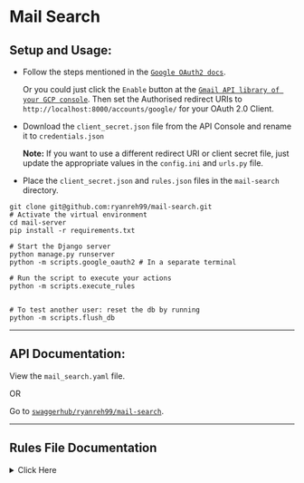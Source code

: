 # Mail Search

## Setup and Usage:

* Follow the steps mentioned in the [`Google OAuth2 docs`](https://developers.google.com/identity/protocols/oauth2/web-server#creatingcred).
  
  Or you could just click the `Enable` button at the [`Gmail API library of your GCP console`](https://console.cloud.google.com/apis/library/gmail.googleapis.com).
  Then set the Authorised redirect URIs to `http://localhost:8000/accounts/google/` for your OAuth 2.0 Client.

* Download the `client_secret.json` file from the API  Console and rename it to `credentials.json`

  **Note:** If you want to use a different redirect URI or client secret file, just update the appropriate values in the `config.ini` and `urls.py` file.

* Place the `client_secret.json` and `rules.json` files in the `mail-search` directory.

```shell
git clone git@github.com:ryanreh99/mail-search.git
# Activate the virtual environment
cd mail-server
pip install -r requirements.txt

# Start the Django server
python manage.py runserver
python -m scripts.google_oauth2 # In a separate terminal

# Run the script to execute your actions
python -m scripts.execute_rules


# To test another user: reset the db by running
python -m scripts.flush_db
```
___

## API Documentation:

View the `mail_search.yaml` file.

OR

Go to [`swaggerhub/ryanreh99/mail-search`](https://app.swaggerhub.com/apis/ryanreh99/mail-search/1.0.0).

___

## Rules File Documentation

<details>
<summary>Click Here</summary>
<br>

```
Check the sample rules.json file.
These are the other values in can take:

{
  type: All | Any
  rules: [
    ...
    {
      field: From | To | Subject
      predicate: Contains | Not equals
      value: Any value.
    }
    {
      field: Date Received
      predicate: Less than | Greater than
      value: A valid date in "DD/MM/YYYY" format.
    }
    ...
  ]
  actions: [
    ...
    {
      view: True
    },
    {
      mark_read | mark_unread: True
    },
    {
      move: Any value in `POSSIBLE_LABELS` (found in `models.py`)
    }
    ...
  ]
}

Note: Rules always start in Upper case.
Validation has been added for the API endpoints,
not for the `execute_rules.py` script.
```
</details>